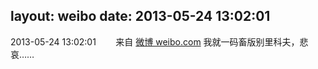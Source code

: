 layout: weibo
date: 2013-05-24 13:02:01
---
2013-05-24 13:02:01  &nbsp;&nbsp;&nbsp;&nbsp;&nbsp;&nbsp; 来自 <a href="http://weibo.com/" rel="nofollow">微博 weibo.com</a>
我就一码畜版别里科夫，悲哀…… ​​​
